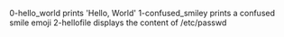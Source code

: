 0-hello_world prints 'Hello, World'
1-confused_smiley prints a confused smile emoji
2-hellofile displays the content of /etc/passwd
